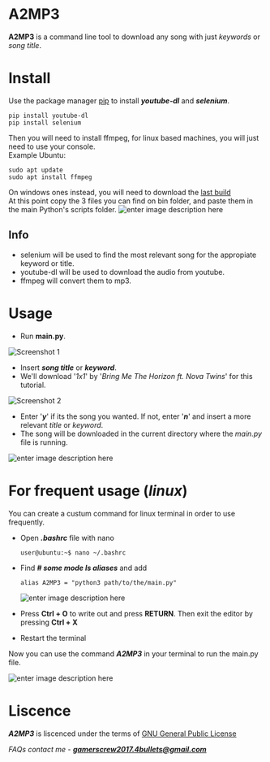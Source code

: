 # A2MP3
**A2MP3** is a command line tool to download any song with just *keywords* or *song title*.

# Install
Use the package manager [pip](https://pip.pypa.io/en/stable/) to install ***youtube-dl*** and ***selenium***.

    pip install youtube-dl
    pip install selenium

Then you will need to install ffmpeg, for linux based machines, you will just need to use your console.  
Example Ubuntu:

    sudo apt update
    sudo apt install ffmpeg

On windows ones instead, you will need to download the [last build](https://ffmpeg.org/download.html#build-windows)  
At this point copy the 3 files you can find on bin folder, and paste them in the main Python's scripts folder.
![enter image description here](https://camo.githubusercontent.com/8029dedf1ed27d2a12e30879e662ceca4d91b4d1898322ec08da2a09a220641a/68747470733a2f2f692e6962622e636f2f676d4a5a317a432f6161616161612e706e67)
## Info
* selenium will be used to find the most relevant song for the appropiate keyword or title.
* youtube-dl will be used to download the audio from youtube.  
* ffmpeg will convert them to mp3.

# Usage
* Run **main.py**.

![Screenshot 1](https://i.ibb.co/pXcBZQJ/Screenshot-from-2021-01-31-16-01-53.png)

* Insert ***song title*** or ***keyword***. 
* We'll download '*1x1*' by '*Bring Me The Horizon ft. Nova Twins*' for this tutorial.

![Screenshot 2](https://i.ibb.co/nbHd197/Screenshot-from-2021-01-31-16-02-16.png)

* Enter '***y***' if its the song you wanted. If not, enter '***n***' and insert a more relevant *title* or *keyword*.
* The song will be downloaded in the current directory where the *main.py* file is running.

![enter image description here](https://i.ibb.co/M7Y0vYQ/Screenshot-from-2021-01-31-16-02-54.png)
# For frequent usage (*linux*)
You can create a custum command for linux terminal in order to use frequently.
* Open ***.bashrc*** file with nano

    `user@ubuntu:~$ nano ~/.bashrc`

* Find ***# some mode ls aliases*** and add

    `alias A2MP3 = "python3 path/to/the/main.py"`
    
    ![enter image description here](https://i.ibb.co/tz1vf3Z/Screenshot-from-2021-01-31-17-09-50.png)

* Press **Ctrl + O** to write out and press **RETURN**. Then exit the editor by pressing **Ctrl + X**
* Restart the terminal

Now you can use the command ***A2MP3*** in your terminal to run the main.py file.

![enter image description here](https://i.ibb.co/26xFWBT/Screenshot-from-2021-01-31-17-13-38.png)

# Liscence
***A2MP3*** is liscenced under the terms of [GNU General Public License](https://www.gnu.org/licenses/licenses.en.html#GPL)

*FAQs contact me* - ***gamerscrew2017.4bullets@gmail.com***
